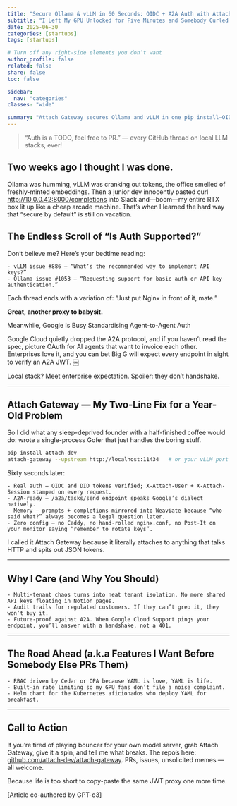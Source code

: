 ```yaml
---
title: "Secure Ollama & vLLM in 60 Seconds: OIDC + A2A Auth with Attach Gateway"
subtitle: "I Left My GPU Unlocked for Five Minutes and Somebody Curled It"
date: 2025-06-30
categories: [startups]
tags: [startups]

# Turn off any right‐side elements you don’t want
author_profile: false
related: false
share: false
toc: false

sidebar:
  nav: "categories"
classes: "wide"

summary: "Attach Gateway secures Ollama and vLLM in one pip install—OIDC + Google A2A JWT auth, session headers, and Weaviate logging for audit-grade memory."
---
```


> “Auth is a TODO, feel free to PR.”
> — every GitHub thread on local LLM stacks, ever!

## Two weeks ago I thought I was done.
Ollama was humming, vLLM was cranking out tokens, the office smelled of freshly-minted embeddings. Then a junior dev innocently pasted curl http://10.0.0.42:8000/completions into Slack and—boom—my entire RTX box lit up like a cheap arcade machine.
That’s when I learned the hard way that “secure by default” is still on vacation.

## The Endless Scroll of “Is Auth Supported?”
Don’t believe me? Here’s your bedtime reading:

	- vLLM issue #886 — “What’s the recommended way to implement API keys?”  ￼
	- Ollama issue #1053 — “Requesting support for basic auth or API key authentication.”  ￼

Each thread ends with a variation of: “Just put Nginx in front of it, mate.”

**Great, another proxy to babysit.**

Meanwhile, Google Is Busy Standardising Agent-to-Agent Auth

Google Cloud quietly dropped the A2A protocol, and if you haven’t read the spec, picture OAuth for AI agents that want to invoice each other. Enterprises love it, and you can bet Big G will expect every endpoint in sight to verify an A2A JWT.  ￼

Local stack? Meet enterprise expectation. Spoiler: they don’t handshake.

---

## Attach Gateway — My Two-Line Fix for a Year-Old Problem

So I did what any sleep-deprived founder with a half-finished coffee would do: wrote a single-process Gofer that just handles the boring stuff.

```bash
pip install attach-dev
attach-gateway --upstream http://localhost:11434   # or your vLLM port
```

Sixty seconds later:

	- Real auth — OIDC and DID tokens verified; X-Attach-User + X-Attach-Session stamped on every request.
	- A2A-ready — /a2a/tasks/send endpoint speaks Google’s dialect natively.
	- Memory — prompts + completions mirrored into Weaviate because “who said what?” always becomes a legal question later.
	- Zero config — no Caddy, no hand-rolled nginx.conf, no Post-It on your monitor saying “remember to rotate keys”.

I called it Attach Gateway because it literally attaches to anything that talks HTTP and spits out JSON tokens.

---

## Why I Care (and Why You Should)
	- Multi-tenant chaos turns into neat tenant isolation. No more shared API keys floating in Notion pages.
	- Audit trails for regulated customers. If they can’t grep it, they won’t buy it.
	- Future-proof against A2A. When Google Cloud Support pings your endpoint, you’ll answer with a handshake, not a 401.

---

## The Road Ahead (a.k.a Features I Want Before Somebody Else PRs Them)
	- RBAC driven by Cedar or OPA because YAML is love, YAML is life.
	- Built-in rate limiting so my GPU fans don’t file a noise complaint.
	- Helm chart for the Kubernetes aficionados who deploy YAML for breakfast.

---

## Call to Action

If you’re tired of playing bouncer for your own model server, grab Attach Gateway, give it a spin, and tell me what breaks. The repo’s here: [github.com/attach-dev/attach-gateway](https://github.com/attach-dev/attach-gateway). PRs, issues, unsolicited memes — all welcome.

Because life is too short to copy-paste the same JWT proxy one more time.

[Article co-authored by GPT-o3]